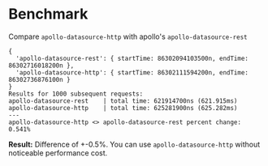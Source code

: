 # Benchmark

Compare `apollo-datasource-http` with apollo's `apollo-datasource-rest`

```
{
  'apollo-datasource-rest': { startTime: 86302094103500n, endTime: 86302716018200n },
  'apollo-datasource-http': { startTime: 86302111594200n, endTime: 86302736876100n }
}
Results for 1000 subsequent requests: 
apollo-datasource-rest    | total time: 621914700ns (621.915ms)
apollo-datasource-http    | total time: 625281900ns (625.282ms)
---
apollo-datasource-http <> apollo-datasource-rest percent change: 0.541%
```

**Result:** Difference of +-0.5%. You can use `apollo-datasource-http` without noticeable performance cost.